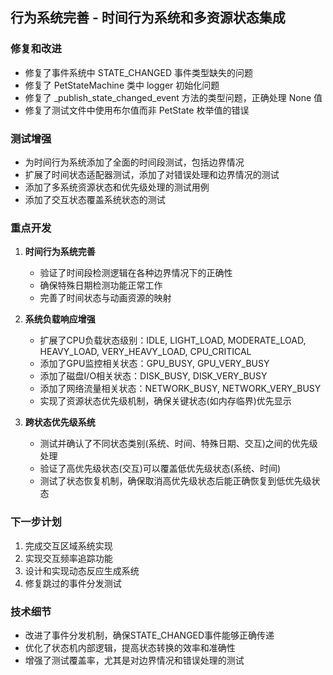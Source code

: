 ## 行为系统完善 - 时间行为系统和多资源状态集成

### 修复和改进
- 修复了事件系统中 STATE_CHANGED 事件类型缺失的问题
- 修复了 PetStateMachine 类中 logger 初始化问题
- 修复了 _publish_state_changed_event 方法的类型问题，正确处理 None 值
- 修复了测试文件中使用布尔值而非 PetState 枚举值的错误

### 测试增强
- 为时间行为系统添加了全面的时间段测试，包括边界情况
- 扩展了时间状态适配器测试，添加了对错误处理和边界情况的测试
- 添加了多系统资源状态和优先级处理的测试用例
- 添加了交互状态覆盖系统状态的测试

### 重点开发
1. **时间行为系统完善**
   - 验证了时间段检测逻辑在各种边界情况下的正确性
   - 确保特殊日期检测功能正常工作
   - 完善了时间状态与动画资源的映射

2. **系统负载响应增强**
   - 扩展了CPU负载状态级别：IDLE, LIGHT_LOAD, MODERATE_LOAD, HEAVY_LOAD, VERY_HEAVY_LOAD, CPU_CRITICAL
   - 添加了GPU监控相关状态：GPU_BUSY, GPU_VERY_BUSY
   - 添加了磁盘I/O相关状态：DISK_BUSY, DISK_VERY_BUSY
   - 添加了网络流量相关状态：NETWORK_BUSY, NETWORK_VERY_BUSY
   - 实现了资源状态优先级机制，确保关键状态(如内存临界)优先显示

3. **跨状态优先级系统**
   - 测试并确认了不同状态类别(系统、时间、特殊日期、交互)之间的优先级处理
   - 验证了高优先级状态(交互)可以覆盖低优先级状态(系统、时间)
   - 测试了状态恢复机制，确保取消高优先级状态后能正确恢复到低优先级状态

### 下一步计划
1. 完成交互区域系统实现
2. 实现交互频率追踪功能
3. 设计和实现动态反应生成系统
4. 修复跳过的事件分发测试

### 技术细节
- 改进了事件分发机制，确保STATE_CHANGED事件能够正确传递
- 优化了状态机内部逻辑，提高状态转换的效率和准确性
- 增强了测试覆盖率，尤其是对边界情况和错误处理的测试 